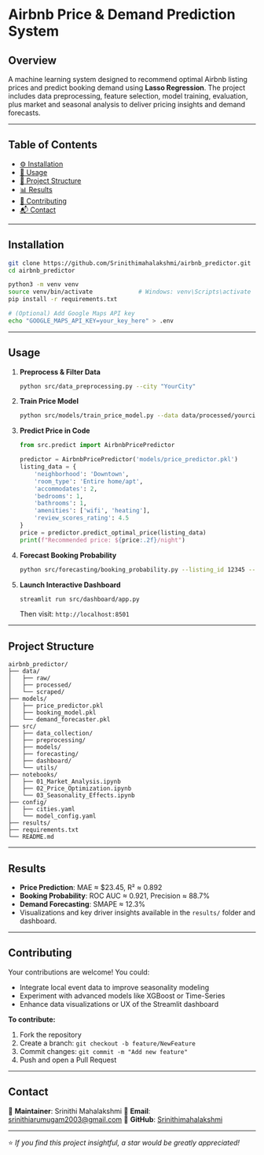 
#  Airbnb Price & Demand Prediction System

##  Overview
A machine learning system designed to recommend optimal Airbnb listing prices and predict booking demand using **Lasso Regression**. The project includes data preprocessing, feature selection, model training, evaluation, plus market and seasonal analysis to deliver pricing insights and demand forecasts.

---

##  Table of Contents
- [⚙️ Installation](#-installation)  
- [🚀 Usage](#-usage)  
- [📁 Project Structure](#-project-structure)  
- [📊 Results](#-results)  
- [🤝 Contributing](#-contributing)  
- [📬 Contact](#-contact)  

---

##  Installation
```bash
git clone https://github.com/Srinithimahalakshmi/airbnb_predictor.git
cd airbnb_predictor

python3 -m venv venv
source venv/bin/activate             # Windows: venv\Scripts\activate
pip install -r requirements.txt

# (Optional) Add Google Maps API key
echo "GOOGLE_MAPS_API_KEY=your_key_here" > .env
````

---

## Usage

1. **Preprocess & Filter Data**

   ```bash
   python src/data_preprocessing.py --city "YourCity"
   ```

2. **Train Price Model**

   ```bash
   python src/models/train_price_model.py --data data/processed/yourcity_listings.csv --model models/price_predictor.pkl
   ```

3. **Predict Price in Code**

   ```python
   from src.predict import AirbnbPricePredictor

   predictor = AirbnbPricePredictor('models/price_predictor.pkl')
   listing_data = {
       'neighborhood': 'Downtown',
       'room_type': 'Entire home/apt',
       'accommodates': 2,
       'bedrooms': 1,
       'bathrooms': 1,
       'amenities': ['wifi', 'heating'],
       'review_scores_rating': 4.5
   }
   price = predictor.predict_optimal_price(listing_data)
   print(f"Recommended price: ${price:.2f}/night")
   ```

4. **Forecast Booking Probability**

   ```bash
   python src/forecasting/booking_probability.py --listing_id 12345 --model models/booking_model.pkl
   ```

5. **Launch Interactive Dashboard**

   ```bash
   streamlit run src/dashboard/app.py
   ```

   Then visit: `http://localhost:8501`

---

## Project Structure

```
airbnb_predictor/
├── data/                     
│   ├── raw/                
│   ├── processed/          
│   └── scraped/            
├── models/                 
│   ├── price_predictor.pkl
│   ├── booking_model.pkl
│   └── demand_forecaster.pkl
├── src/
│   ├── data_collection/
│   ├── preprocessing/
│   ├── models/
│   ├── forecasting/
│   ├── dashboard/
│   └── utils/
├── notebooks/
│   ├── 01_Market_Analysis.ipynb
│   ├── 02_Price_Optimization.ipynb
│   └── 03_Seasonality_Effects.ipynb
├── config/
│   ├── cities.yaml
│   └── model_config.yaml
├── results/
├── requirements.txt
└── README.md
```

---

## Results

* **Price Prediction**: MAE ≈ \$23.45, R² ≈ 0.892
* **Booking Probability**: ROC AUC ≈ 0.921, Precision ≈ 88.7%
* **Demand Forecasting**: SMAPE ≈ 12.3%
* Visualizations and key driver insights available in the `results/` folder and dashboard.

---

## Contributing

Your contributions are welcome! You could:

* Integrate local event data to improve seasonality modeling
* Experiment with advanced models like XGBoost or Time-Series
* Enhance data visualizations or UX of the Streamlit dashboard

**To contribute:**

1. Fork the repository
2. Create a branch: `git checkout -b feature/NewFeature`
3. Commit changes: `git commit -m "Add new feature"`
4. Push and open a Pull Request

---

## Contact

👤 **Maintainer**: Srinithi Mahalakshmi
📧 **Email**: [srinithiarumugam2003@gmail.com](mailto:srinithiarumugam2003@gmail.com)
🔗 **GitHub**: [Srinithimahalakshmi](https://github.com/Srinithimahalakshmi)

---

⭐ *If you find this project insightful, a star would be greatly appreciated!*

